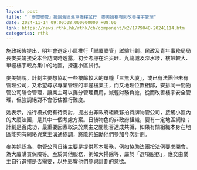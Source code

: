 ```yaml
---
layout: post
title: "「聯廈聯管」擬選舊區舊單幢樓試行　麥美娟稱有助改善樓宇管理"
date: 2024-11-14 09:00:08.000000000 +08:00
link: https://news.rthk.hk/rthk/ch/component/k2/1779048-20241114.htm
categories: rthk
---
```


施政報告提出，明年會選定小區推行「聯廈聯管」試驗計劃。民政及青年事務局局長麥美娟接受本台訪問時透露，初步考慮在油尖旺、九龍城及深水埗，樓齡較大、單幢樓宇較為集中的地區，揀選小區試行。

麥美娟說，計劃主要想協助一些樓齡較大的單幢「三無大廈」，或已有法團但未有管理公司，又希望尋求專業管理的單幢樓業主，而又地理位置相鄰，安排同一間物管公司聯合管理，讓業主可以攤分管理費用，減輕財務負擔，從而改善樓宇安全管理，但強調絕對不會低估推行難度。

她表示，推行模式仍有待商討，提出由非政府組織夥拍持牌物管公司，接觸小區內的大廈法團，是其中一個考慮方案。日後物色的非政府組織，要有一定地區網絡；計劃是否成功，最重要因素取決於業主之間能否達成共識，如果有關組織本身在地區能夠有網絡與業主溝通協調，將能夠鼓勵他們參加今次計劃。

麥美娟認為，物管公司日後主要是提供基本服務，例如協助法團按法例要求開會，為大廈購買保險等。至於其他服務，例如大掃除等，屬於「選項服務」，應交由業主自行選擇是否需要，以免影響他們參與計劃的意欲。
